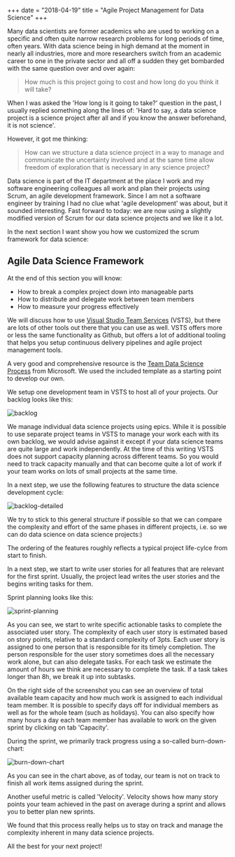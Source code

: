 +++
date = "2018-04-19"
title = "Agile Project Management for Data Science"
+++

Many data scientists are former academics who are used to working on a specific and often quite narrow research problems for long periods of time, often years. With data science being in high demand at the moment in nearly all industries, more and more researchers switch from an academic career to one in the private sector and all off a sudden they get bombarded with the same question over and over again:

> How much is this project going to cost and how long do you think it will take?

When I was asked the 'How long is it going to take?' question in the past, I usually replied something along the lines of: 'Hard to say, a data science project is a science project after all and if you know the answer beforehand, it is not science'. 

However, it got me thinking: 

> How can we structure a data science project in a way to manage and communicate the uncertainty involved and at the same time allow freedom of exploration that is necessary in any science project?

Data science is part of the IT department at the place I work and my software engineering colleagues all work and plan their projects using Scrum, an agile development framework. Since I am not a software engineer by training I had no clue what 'agile development' was about, but it sounded interesting.
Fast forward to today: we are now using a slightly modified version of Scrum for our data science projects and we like it a lot. 

In the next section I want show you how we customized the scrum framework for data science:

## Agile Data Science Framework

At the end of this section you will know:

- How to break a complex project down into manageable parts
- How to distribute and delegate work between team members
- How to measure your progress effectively

We will discuss how to use [Visual Studio Team Services](https://www.visualstudio.com/de/team-services/) (VSTS), but there are lots of other tools out there that you can use as well. VSTS offers more or less the same functionality as Github, but offers a lot of additional tooling that helps you setup continuous delivery pipelines and agile project management tools.

A very good and comprehensive resource is the [Team Data Science Process](https://docs.microsoft.com/en-us/azure/machine-learning/team-data-science-process/overview) from Microsoft. We used the included template as a starting point to develop our own.

We setup one development team in VSTS to host all of your projects. Our backlog looks like this:

![backlog][backlog-epics]

We manage individual data science projects using epics. While it is possible to use separate project teams in VSTS to manage your work each with its own backlog, we would advise against it except if your data science teams are quite large and work independently. At the time of this writing VSTS does not support capacity planning across different teams. So you would need to track capacity manually and that can become quite a lot of work if your team works on lots of small projects at the same time.

In a next step, we use the following features to structure the data science development cycle:

![backlog-detailed][backlog-epics-userstories]

We try to stick to this general structure if possible so that we can compare the complexity and effort of the same phases in different projects, i.e. so we can do data science on data science projects:)

The ordering of the features roughly reflects a typical project life-cylce from start to finish.

In a next step, we start to write user stories for all features that are relevant for the first sprint. Usually, the project lead writes the user stories and the begins writing tasks for them.  

Sprint planning looks like this:

![sprint-planning][sprint-backlog]

As you can see, we start to write specific actionable tasks to complete the associated user story. The complexity of each user story is estimated based on story points, relative to a standard complexity of 3pts. Each user story is assigned to one person that is responsible for its timely completion. The person responsible for the user story sometimes does all the necessary work alone, but can also delegate tasks. For each task we estimate the amount of hours we think are necessary to complete the task. If a task takes longer than 8h, we break it up into subtasks. 

On the right side of the screenshot you can see an overview of total available team capacity and how much work is assigned to each individual team member. It is possible to specify days off for individual members as well as for the whole team (such as holidays). You can also specify how many hours a day each team member has available to work on the given sprint by clicking on tab 'Capacity'.

During the sprint, we primarily track progress using a so-called burn-down-chart:

![burn-down-chart][burn-down-chart]

As you can see in the chart above, as of today, our team is not on track to finish all work items assigned during the sprint.

Another useful metric is called 'Velocity'. Velocity shows how many story points your team achieved in the past on average during a sprint and allows you to better plan new sprints.

We found that this process really helps us to stay on track and manage the complexity inherent in many data science projects. 

All the best for your next project!


[backlog-epics]: /img/epics.PNG "Screenshot Backlog Top-Level"
[backlog-epics-userstories]: /img/backlog-epic-userstory.PNG "Screenshot Backlog Project"
[sprint-backlog]:  /img/capacity-planning.PNG "Sprint Backlog"
[burn-down-chart]: /img/sprint-burndown.PNG "Burn-Down-Chart"